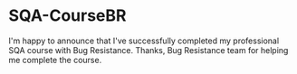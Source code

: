 # SQA-CourseBR
I'm happy to announce that I've successfully completed my professional SQA course with Bug Resistance. Thanks, Bug Resistance team for helping me complete the course.
